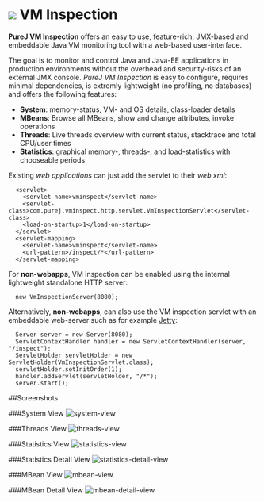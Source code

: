 <h1><img src="https://cloud.githubusercontent.com/assets/13910123/9428032/6939119e-499b-11e5-89d5-78ba70cc989b.png"/> VM Inspection</h1>

**PureJ VM Inspection** offers an easy to use, feature-rich, JMX-based and embeddable Java VM monitoring tool with a web-based user-interface. 

The goal is to monitor and control Java and Java-EE applications in production environments without the overhead and security-risks of an external JMX console. *PureJ VM Inspection* is easy to configure, requires minimal dependencies, is extremly lightweight (no profiling, no databases) and offers the following features:
  * **System**: memory-status, VM- and OS details, class-loader details
  * **MBeans**: Browse all MBeans, show and change attributes, invoke operations
  * **Threads**: Live threads overview with current status, stacktrace and total CPU/user times
  * **Statistics**: graphical memory-, threads-, and load-statistics with chooseable periods

Existing *web applications* can just add the servlet to their _web.xml_:

```
  <servlet>
    <servlet-name>vminspect</servlet-name>
    <servlet-class>com.purej.vminspect.http.servlet.VmInspectionServlet</servlet-class>
    <load-on-startup>1</load-on-startup>
  </servlet>
  <servlet-mapping>
    <servlet-name>vminspect</servlet-name>
    <url-pattern>/inspect/*</url-pattern>
  </servlet-mapping>      
```

For **non-webapps**, VM inspection can be enabled using the internal lightweight standalone HTTP server:

```
  new VmInspectionServer(8080);
```

Alternatively, **non-webapps**, can also use the VM inspection servlet with an embeddable web-server such as for example [Jetty](http://www.eclipse.org/jetty):

```
  Server server = new Server(8080);
  ServletContextHandler handler = new ServletContextHandler(server, "/inspect");
  ServletHolder servletHolder = new ServletHolder(VmInspectionServlet.class);
  servletHolder.setInitOrder(1);
  handler.addServlet(servletHolder, "/*");
  server.start();
```

##Screenshots

###System View
![system-view](https://cloud.githubusercontent.com/assets/13910123/9428035/72318b14-499b-11e5-889f-dcb97b33dd6a.gif)

###Threads View
![threads-view](https://cloud.githubusercontent.com/assets/13910123/9428036/723203dc-499b-11e5-89ee-285803d97e99.gif)

###Statistics View
![statistics-view](https://cloud.githubusercontent.com/assets/13910123/9428037/723220c4-499b-11e5-9a5c-342cefba10cb.gif)

###Statistics Detail View
![statistics-detail-view](https://cloud.githubusercontent.com/assets/13910123/9428041/7246b85e-499b-11e5-8a1c-91ecde920c8d.gif)

###MBean View
![mbean-view](https://cloud.githubusercontent.com/assets/13910123/9428039/7234d94a-499b-11e5-9510-65a72f5098a7.gif)

###MBean Detail View
![mbean-detail-view](https://cloud.githubusercontent.com/assets/13910123/9428038/7232c77c-499b-11e5-94cf-4ffc3ed87df6.gif)
